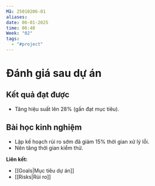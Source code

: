 ```yaml
---
Mã: 25010206-01
aliases: 
date: 06-01-2025
time: 06:40
Week: "02"
tags:
  - "#project"
---
```

# Đánh giá sau dự án

## Kết quả đạt được
- Tăng hiệu suất lên 28% (gần đạt mục tiêu).

## Bài học kinh nghiệm
- Lập kế hoạch rủi ro sớm đã giảm 15% thời gian xử lý lỗi.
- Nên tăng thời gian kiểm thử.

**Liên kết:**  
- [[Goals|Mục tiêu dự án]]
- [[Risks|Rủi ro]]
